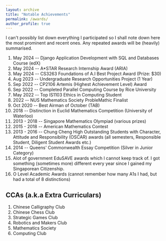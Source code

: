 ```yaml
---
layout: archive
title: "Notable Achievements"
permalink: /awards/
author_profile: true
---
```


I can't possibly list down everything I participated so I shall note down here the most prominent and recent ones. Any repeated awards will be (heavily) summarised.

1. May 2024 -- Django Application Development with SQL and Databases Course (edX)
2. May 2024 -- A\*STAR Research Internship Award (ARIA)  
3. May 2024 -- CS3263 Foundations of A.I Best Project Award (Prize: $30) 
4. Aug 2023 -- Undergraduate Research Opportunities Project (1 Year)  
5. Sep 2022 -- CP2106 Artemis (Highest Achievement Level) Award  
6. Sep 2022 -- Completed Parallel Computing Course by Rice University  
7. May 2022 -- Top IS1103 Ethics in Computing Student  
8. 2022 -- NUS Mathematics Society ProbleMathic Finalist  
9. Oct 2020 -- Best Airman of October (TAB)  
10. 2018 -- Distinction in Euclid Mathematics Competition (University of Waterloo)  
11. 2013 - 2018 -- Singapore Mathematics Olympiad (various prizes)  
12. 2015 - 2018 -- American Mathematics Contest  
13. 2013 - 2016 -- Chung Cheng High Outstanding Students with Character, Attitude and Responsibility (OSCAR) awards (all semesters, Responsible Student, Diligent Student Awards etc.)  
14. 2014 -- Queens' Commonwealth Essay Competition (Silver in Junior Category)  
15. Alot of government EduSAVE awards which I cannot keep track of. I got something (sometimes more) different every year since I gained my Singaporean Citizenship.  
16. O Level Academic Awards (cannot remember how many A1s I had, but had a total of 8 distinctions)  

## CCAs (a.k.a Extra Curriculars)  

1. Chinese Calligraphy Club  
2. Chinese Chess Club  
3. Strategic Games Club  
4. Robotics and Makers Club  
5. Mathematics Society  
6. Computing Club  

